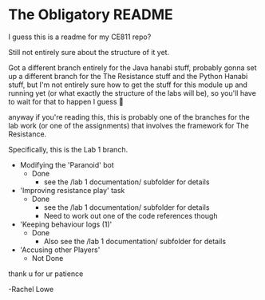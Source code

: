 # The Obligatory README

I guess this is a readme for my CE811 repo?

Still not entirely sure about the structure of it yet.

Got a different branch entirely for the Java hanabi stuff,
probably gonna set up a different branch for the The Resistance
stuff and the Python Hanabi stuff, but I'm not entirely sure how
to get the stuff for this module up and running yet (or what
exactly the structure of the labs will be), so you'll have to
wait for that to happen I guess :shrug:

anyway if you're reading this, this is probably one of the branches for
the lab work (or one of the assignments) that involves the framework for
The Resistance.

Specifically, this is the Lab 1 branch.

* Modifying the 'Paranoid' bot
  * Done
    * see the /lab 1 documentation/ subfolder for details
* 'Improving resistance play' task
  * Done 
    * see the /lab 1 documentation/ subfolder for details
    * Need to work out one of the code references though
* 'Keeping behaviour logs (1)'
  * Done
    * Also see the /lab 1 documentation/ subfolder for details
* 'Accusing other Players'
  * Not Done

thank u for ur patience

-Rachel Lowe